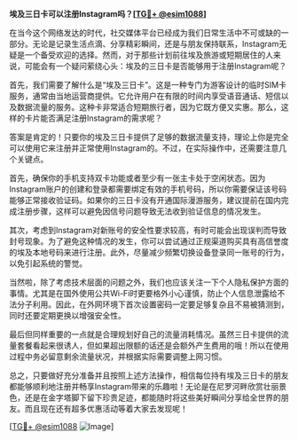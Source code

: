 **埃及三日卡可以注册Instagram吗？[[TG💪+ @esim1088](https://t.me/s/esim1088)]**

在当今这个网络发达的时代，社交媒体平台已经成为我们日常生活中不可或缺的一部分。无论是记录生活点滴、分享精彩瞬间，还是与朋友保持联系，Instagram无疑是一个备受欢迎的选择。然而，对于那些计划前往埃及旅游或短期居住的人来说，可能会有一个疑问萦绕心头：埃及的三日卡是否能够用于注册Instagram呢？

首先，我们需要了解什么是“埃及三日卡”。这是一种专门为游客设计的临时SIM卡服务，通常由当地运营商提供。它允许用户在有限的时间内享受语音通话、短信以及数据流量的服务。这种卡非常适合短期旅行者，因为它既方便又实惠。那么，这样的卡片能否满足注册Instagram的需求呢？

答案是肯定的！只要你的埃及三日卡提供了足够的数据流量支持，理论上你是完全可以使用它来注册并正常使用Instagram的。不过，在实际操作中，还需要注意几个关键点。

首先，确保你的手机支持双卡功能或者至少有一张主卡处于空闲状态。因为Instagram账户的创建和登录都需要绑定有效的手机号码，所以你需要保证该号码能够正常接收验证码。如果你的三日卡没有开通国际漫游服务，建议提前在国内完成注册步骤，这样可以避免因信号问题导致无法收到验证信息的情况发生。

其次，考虑到Instagram对新账号的安全性要求较高，有时可能会出现误判而导致封号现象。为了避免这种情况的发生，你可以尝试通过正规渠道购买具有高信誉度的埃及本地号码来进行注册。此外，尽量减少频繁切换设备登录同一账号的行为，以免引起系统的警觉。

当然啦，除了考虑技术层面的问题之外，我们也应该关注一下个人隐私保护方面的事情。尤其是在国外使用公共Wi-Fi时更要格外小心谨慎，防止个人信息泄露给不法分子利用。因此，在外网环境下首次设置密码一定要足够复杂且不易被猜测到，同时还要定期更换以增强安全性。

最后但同样重要的一点就是合理规划好自己的流量消耗情况。虽然三日卡提供的流量套餐看起来很诱人，但如果超出限额的话还是会额外产生费用的哦！所以在使用过程中务必留意剩余流量状况，并根据实际需要调整上网习惯。

总之，只要做好充分准备并且按照上述方法操作，相信每位持有埃及三日卡的朋友都能够顺利地注册并畅享Instagram带来的乐趣啦！无论是在尼罗河畔欣赏壮丽景色，还是在金字塔脚下留下珍贵足迹，都能随时将这些美好瞬间分享给全世界的朋友。而且现在还有超多优惠活动等着大家去发现呢！

[[TG💪+ @esim1088](https://t.me/s/esim1088) ![Image](https://i.postimg.cc/4NQfJmqS/Snipaste-2025-05-13-00-14-12.png)]